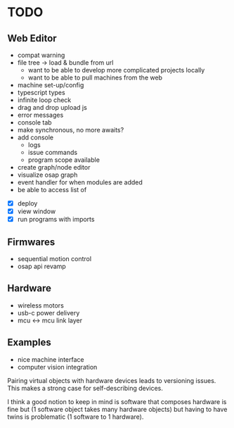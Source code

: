 # TODO

## Web Editor

- compat warning
- file tree -> load & bundle from url
  - want to be able to develop more complicated projects locally
  - want to be able to pull machines from the web
- machine set-up/config
- typescript types
- infinite loop check
- drag and drop upload js
- error messages
- console tab
- make synchronous, no more awaits?
- add console
  - logs
  - issue commands
  - program scope available
- create graph/node editor
- visualize osap graph
- event handler for when modules are added
- be able to access list of 
- [x] deploy
- [x] view window
- [x] run programs with imports

## Firmwares

- sequential motion control
- osap api revamp

## Hardware

- wireless motors
- usb-c power delivery
- mcu <-> mcu link layer

## Examples

- nice machine interface
- computer vision integration


Pairing virtual objects with hardware devices leads to versioning issues. This makes a strong case for self-describing devices.

I think a good notion to keep in mind is software that composes hardware is fine but (1 software object takes many hardware objects) but having to have twins is problematic (1 software to 1 hardware).

